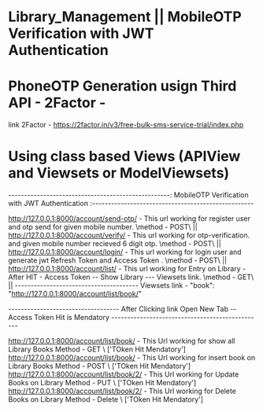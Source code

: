 # Library_Management || MobileOTP Verification with JWT Authentication


# PhoneOTP Generation usign Third API - 2Factor -
link 2Factor - https://2factor.in/v3/free-bulk-sms-service-trial/index.php
# Using class based Views (APIView and Viewsets or ModelViewsets)

---------------------------------------------------: MobileOTP Verification with JWT Authentication :---------------------------------------------------


http://127.0.0.1:8000/account/send-otp/ - This url working for register user and otp send for given mobile number. \method - POST\ ||
http://127.0.0.1:8000/account/verify/   - This url working for otp-verification. and given mobile number recieved 6 digit otp. \method - POST\ ||
http://127.0.0.1:8000/account/login/  - This url working for login user and generate jwt  Refresh Token and Access Token . \method - POST\ ||
http://127.0.0.1:8000/account/list/ - This url working for Entry on Library - After HIT - Access Token -- Show Library --- Viewsets link. \method - GET\ ||
--------------------------------------- Viewsets link - "book": "http://127.0.0.1:8000/account/list/book/"  

----------------------------------- After Clicking link Open New Tab -- Access Token Hit is Mendatory ------------------------------------------------

http://127.0.0.1:8000/account/list/book/  - This Url working for show all Library Books Method - GET \\  ['TOken Hit Mendatory']
http://127.0.0.1:8000/account/list/book/  - This Url working for insert book on Library Books Method - POST \\ ['TOken Hit Mendatory']
http://127.0.0.1:8000/account/list/book/2/  - This Url working for Update Books on Library Method - PUT \\ ['TOken Hit Mendatory']
http://127.0.0.1:8000/account/list/book/2/  - This Url working for Delete Books on Library Method - Delete \\ ['TOken Hit Mendatory']




